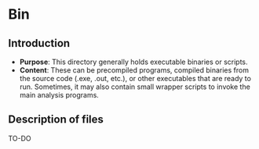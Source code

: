 # Bin

## Introduction
*	**Purpose**: This directory generally holds executable binaries or scripts.
*	**Content**: These can be precompiled programs, compiled binaries from the source code (.exe, .out, etc.), or other executables that are ready to run. Sometimes, it may also contain small wrapper scripts to invoke the main analysis programs.

## Description of files
TO-DO
